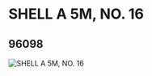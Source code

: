 # SHELL A 5M, NO. 16
## 96098
![SHELL A 5M, NO. 16](https://lc-www-live-s.legocdn.com/media/bricks/5/2/4632659.jpg)